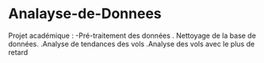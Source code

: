 # Analayse-de-Donnees
Projet académique : 
-Pré-traitement des données
  . Nettoyage de la base de données.
   .Analyse de tendances des vols
  .Analyse des vols avec le plus de retard
